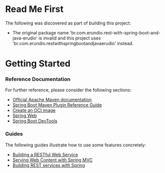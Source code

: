 # Read Me First
The following was discovered as part of building this project:

* The original package name 'br.com.erundio.rest-with-spring-boot-and-java-erudio' is invalid and this project uses 'br.com.erundio.restwithspringbootandjavaerudio' instead.

# Getting Started

### Reference Documentation
For further reference, please consider the following sections:

* [Official Apache Maven documentation](https://maven.apache.org/guides/index.html)
* [Spring Boot Maven Plugin Reference Guide](https://docs.spring.io/spring-boot/docs/3.0.0-M3/maven-plugin/reference/html/)
* [Create an OCI image](https://docs.spring.io/spring-boot/docs/3.0.0-M3/maven-plugin/reference/html/#build-image)
* [Spring Web](https://docs.spring.io/spring-boot/docs/3.0.0-M3/reference/htmlsingle/#web)
* [Spring Boot DevTools](https://docs.spring.io/spring-boot/docs/3.0.0-M3/reference/htmlsingle/#using.devtools)

### Guides
The following guides illustrate how to use some features concretely:

* [Building a RESTful Web Service](https://spring.io/guides/gs/rest-service/)
* [Serving Web Content with Spring MVC](https://spring.io/guides/gs/serving-web-content/)
* [Building REST services with Spring](https://spring.io/guides/tutorials/rest/)

